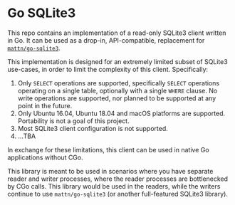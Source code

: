 # Go SQLite3

This repo contains an implementation of a read-only SQLite3 client written in Go. It can be used as a drop-in, API-compatible, replacement for [`mattn/go-sqlite3`](https://github.com/mattn/go-sqlite3).

This implementation is designed for an extremely limited subset of SQLite3 use-cases, in order to limit the complexity of this client. Specifically:

1. Only `SELECT` operations are supported, specifically `SELECT` operations operating on a single table, optionally with a single `WHERE` clause. No write operations are supported, nor planned to be supported at any point in the future.
2. Only Ubuntu 16.04, Ubuntu 18.04 and macOS platforms are supported. Portability is not a goal of this project.
3. Most SQLite3 client configuration is not supported.
4. ...TBA

In exchange for these limitations, this client can be used in native Go applications without CGo.

This library is meant to be used in scenarios where you have separate reader and writer processes, where the reader processes are bottlenecked by CGo calls. This library would be used in the readers, while the writers continue to use `mattn/go-sqlite3` (or another full-featured SQLite3 library).
